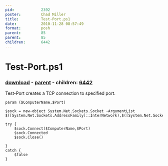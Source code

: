 ```yaml
---
pid:            2392
poster:         Chad Miller
title:          Test-Port.ps1
date:           2010-11-28 08:57:49
format:         posh
parent:         85
parent:         85
children:       6442
---
```


# Test-Port.ps1

### [download](2392.ps1) - [parent](85.md) - children: [6442](6442.md)

Test-Port creates a TCP connection to specified port.

```posh
param ($ComputerName,$Port)

$sock = new-object System.Net.Sockets.Socket -ArgumentList $([System.Net.Sockets.AddressFamily]::InterNetwork),$([System.Net.Sockets.SocketType]::Stream),$([System.Net.Sockets.ProtocolType]::Tcp)

try {
    $sock.Connect($ComputerName,$Port)
    $sock.Connected
    $sock.Close()

}
catch {
    $false
}
```
